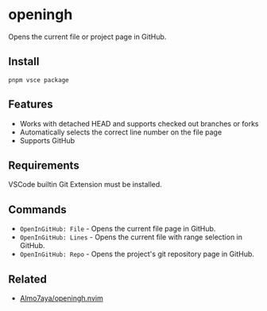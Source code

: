 # openingh

Opens the current file or project page in GitHub.

## Install

```
pnpm vsce package
```

## Features

- Works with detached HEAD and supports checked out branches or forks
- Automatically selects the correct line number on the file page
- Supports GitHub

## Requirements

VSCode builtin Git Extension must be installed.

## Commands

- `OpenInGitHub: File` - Opens the current file page in GitHub.
- `OpenInGitHub: Lines` - Opens the current file with range selection in GitHub.
- `OpenInGitHub: Repo` - Opens the project's git repository page in GitHub. 

## Related

- [Almo7aya/openingh.nvim](https://github.com/Almo7aya/openingh.nvim)